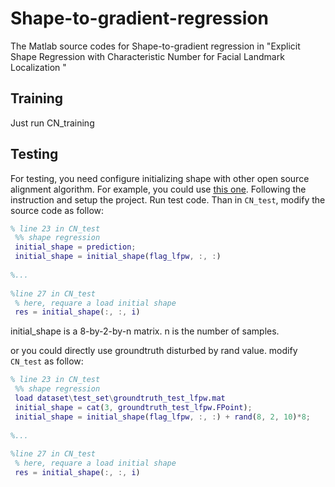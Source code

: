 # Shape-to-gradient-regression
The Matlab source codes for Shape-to-gradient regression in "Explicit Shape Regression with Characteristic Number for Facial Landmark Localization "

## Training
Just run CN_training

## Testing
For testing, you need configure initializing shape with other open source alignment algorithm. For example, you could use [this one](https://github.com/ShownX/Explicit-Shape-Regression). Following the instruction and setup the project. Run test code. Than in `CN_test`, modify the source code as follow:

```matlab
% line 23 in CN_test
 %% shape regression
 initial_shape = prediction;
 initial_shape = initial_shape(flag_lfpw, :, :)
 
%...
 
%line 27 in CN_test
 % here, requare a load initial shape
 res = initial_shape(:, :, i)
```

initial_shape is a 8-by-2-by-n matrix. n is the number of samples. 

or you could directly use groundtruth disturbed by rand value. modify `CN_test` as follow:

```matlab
% line 23 in CN_test
 %% shape regression
 load dataset\test_set\groundtruth_test_lfpw.mat
 initial_shape = cat(3, groundtruth_test_lfpw.FPoint);
 initial_shape = initial_shape(flag_lfpw, :, :) + rand(8, 2, 10)*8;
 
%...
 
%line 27 in CN_test
 % here, requare a load initial shape
 res = initial_shape(:, :, i)
```
